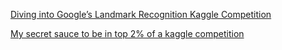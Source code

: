 [Diving into Google’s Landmark Recognition Kaggle Competition](https://towardsdatascience.com/diving-into-googles-landmark-recognition-kaggle-competition-6975dbe11072)

[My secret sauce to be in top 2% of a kaggle competition](https://towardsdatascience.com/my-secret-sauce-to-be-in-top-2-of-a-kaggle-competition-57cff0677d3c)
